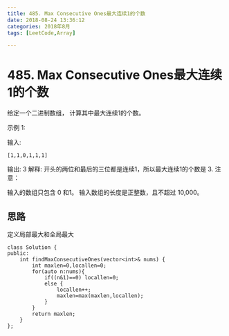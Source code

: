 ```yaml
---
title: 485. Max Consecutive Ones最大连续1的个数
date: 2018-08-24 13:36:12
categories: 2018年8月
tags: [LeetCode,Array]

---
```

# 485. Max Consecutive Ones最大连续1的个数


给定一个二进制数组， 计算其中最大连续1的个数。

<!-- more -->



示例 1:

输入: 
	
	[1,1,0,1,1,1]
输出: 3
解释: 开头的两位和最后的三位都是连续1，所以最大连续1的个数是 3.
注意：

输入的数组只包含 0 和1。
输入数组的长度是正整数，且不超过 10,000。

## 思路

定义局部最大和全局最大
	
	class Solution {
	public:
	    int findMaxConsecutiveOnes(vector<int>& nums) {
	        int maxlen=0,locallen=0;
	        for(auto n:nums){
	            if((n&1)==0) locallen=0;
	            else {
	                locallen++;
	                maxlen=max(maxlen,locallen);
	            }
	        }
	        return maxlen;
	    }
	};